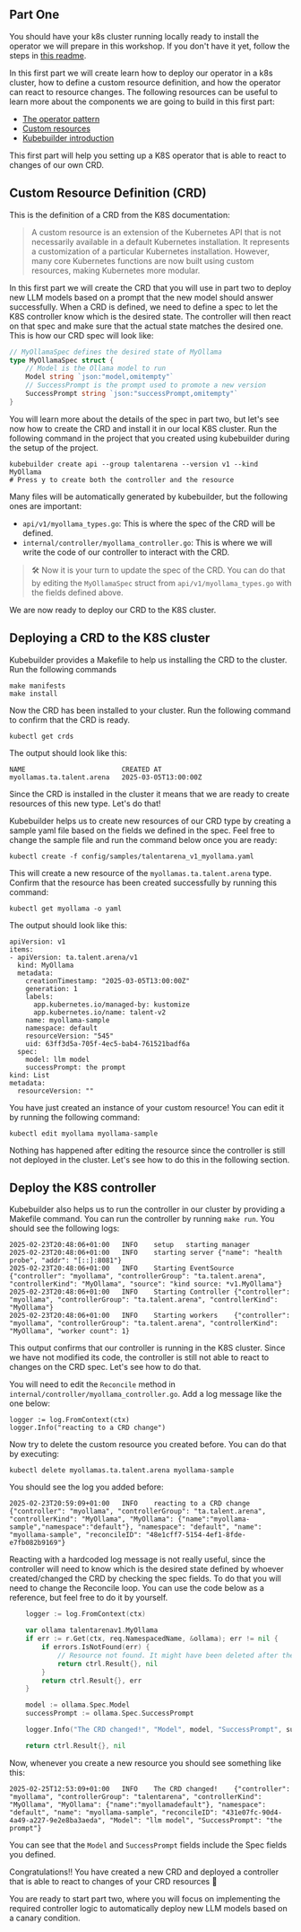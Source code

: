## Part One

You should have your k8s cluster running locally ready to install the operator we will prepare in 
this workshop. If you don't have it yet, follow the steps in [this readme](../README.md).

In this first part we will create learn how to deploy our operator in a k8s cluster, how to define 
a custom resource definition, and how the operator can react to resource changes. The following resources can be
useful to learn more about the components we are going to build in this first part: 

* [The operator pattern](https://kubernetes.io/docs/concepts/extend-kubernetes/operator/)
* [Custom resources](https://kubernetes.io/docs/concepts/extend-kubernetes/api-extension/custom-resources/)
* [Kubebuilder introduction](https://book.kubebuilder.io/introduction)

This first part will help you setting up a K8S operator that is able to react to changes of our own
CRD.

## Custom Resource Definition (CRD)

This is the definition of a CRD from the K8S documentation:

> A custom resource is an extension of the Kubernetes API that is not necessarily available in a default Kubernetes installation.
> It represents a customization of a particular Kubernetes installation.
> However, many core Kubernetes functions are now built using custom resources, making Kubernetes more modular.

In this first part we will create the CRD that you will use in part two to deploy new LLM models
based on a prompt that the new model should answer successfully. When a CRD is defined, we need to 
define a spec to let the K8S controller know which is the desired state. The controller will then 
react on that spec and make sure that the actual state matches the desired one. This is how our CRD spec will 
look like: 

```go
// MyOllamaSpec defines the desired state of MyOllama
type MyOllamaSpec struct {
	// Model is the Ollama model to run
	Model string `json:"model,omitempty"`
	// SuccessPrompt is the prompt used to promote a new version
	SuccessPrompt string `json:"successPrompt,omitempty"`
}
```

You will learn more about the details of the spec in part two, but let's see now how to create the
CRD and install it in our local K8S cluster. Run the following command in the project that you created
using kubebuilder during the setup of the project.

```
kubebuilder create api --group talentarena --version v1 --kind MyOllama
# Press y to create both the controller and the resource 
```

Many files will be automatically generated by kubebuilder, but the following ones are important:

* `api/v1/myollama_types.go`: This is where the spec of the CRD will be defined.
* `internal/controller/myollama_controller.go`: This is where we will write the code of our controller
to interact with the CRD.

> 🛠️ Now it is your turn to update the spec of the CRD. You can do that by editing the `MyOllamaSpec`
> struct from `api/v1/myollama_types.go` with the fields defined above. 

We are now ready to deploy our CRD to the K8S cluster. 

## Deploying a CRD to the K8S cluster

Kubebuilder provides a Makefile to help us installing the CRD to the cluster. Run the following commands

```
make manifests
make install
```

Now the CRD has been installed to your cluster. Run the following command to confirm that the CRD is ready.

```
kubectl get crds
```

The output should look like this:

```
NAME                        CREATED AT
myollamas.ta.talent.arena   2025-03-05T13:00:00Z
```

Since the CRD is installed in the cluster it means that we are ready to create resources of this new 
type. Let's do that!

Kubebuilder helps us to create new resources of our CRD type by creating a sample yaml file based 
on the fields we defined in the spec. Feel free to change the sample file and run the command
below once you are ready: 

```
kubectl create -f config/samples/talentarena_v1_myollama.yaml
```

This will create a new resource of the `myollamas.ta.talent.arena` type. Confirm that the resource
has been created successfully by running this command: 

```
kubectl get myollama -o yaml
```

The output should look like this: 

```
apiVersion: v1
items:
- apiVersion: ta.talent.arena/v1
  kind: MyOllama
  metadata:
    creationTimestamp: "2025-03-05T13:00:00Z"
    generation: 1
    labels:
      app.kubernetes.io/managed-by: kustomize
      app.kubernetes.io/name: talent-v2
    name: myollama-sample
    namespace: default
    resourceVersion: "545"
    uid: 63ff3d5a-705f-4ec5-bab4-761521badf6a
  spec:
    model: llm model
    successPrompt: the prompt
kind: List
metadata:
  resourceVersion: ""
```

You have just created an instance of your custom resource! You can edit it by running the following
command: 

```
kubectl edit myollama myollama-sample
```

Nothing has happened after editing the resource since the controller is still not deployed in the cluster.
Let's see how to do this in the following section.

## Deploy the K8S controller

Kubebuilder also helps us to run the controller in our cluster by providing a Makefile command. 
You can run the controller by running `make run`. You should see the following logs:

```
2025-02-23T20:48:06+01:00	INFO	setup	starting manager
2025-02-23T20:48:06+01:00	INFO	starting server	{"name": "health probe", "addr": "[::]:8081"}
2025-02-23T20:48:06+01:00	INFO	Starting EventSource	{"controller": "myollama", "controllerGroup": "ta.talent.arena", "controllerKind": "MyOllama", "source": "kind source: *v1.MyOllama"}
2025-02-23T20:48:06+01:00	INFO	Starting Controller	{"controller": "myollama", "controllerGroup": "ta.talent.arena", "controllerKind": "MyOllama"}
2025-02-23T20:48:06+01:00	INFO	Starting workers	{"controller": "myollama", "controllerGroup": "ta.talent.arena", "controllerKind": "MyOllama", "worker count": 1}
```

This output confirms that our controller is running in the K8S cluster. Since we have not modified 
its code, the controller is still not able to react to changes on the CRD spec. Let's see how 
to do that. 

You will need to edit the `Reconcile` method in `internal/controller/myollama_controller.go`.
Add a log message like the one below:

```
logger := log.FromContext(ctx)
logger.Info("reacting to a CRD change")
```

Now try to delete the custom resource you created before. You can do that by executing: 

```
kubectl delete myollamas.ta.talent.arena myollama-sample
```

You should see the log you added before: 

```
2025-02-23T20:59:09+01:00	INFO	reacting to a CRD change	{"controller": "myollama", "controllerGroup": "ta.talent.arena", "controllerKind": "MyOllama", "MyOllama": {"name":"myollama-sample","namespace":"default"}, "namespace": "default", "name": "myollama-sample", "reconcileID": "48e1cff7-5154-4ef1-8fde-e7fb082b9169"}
```

Reacting with a hardcoded log message is not really useful, since the controller will need to know
which is the desired state defined by whoever created/changed the CRD by checking the spec fields.
To do that you will need to change the Reconcile loop. You can use the code below as a reference, 
but feel free to do it by yourself.

```go
	logger := log.FromContext(ctx)

	var ollama talentarenav1.MyOllama
	if err := r.Get(ctx, req.NamespacedName, &ollama); err != nil {
		if errors.IsNotFound(err) {
			// Resource not found. It might have been deleted after the reconcile request.
			return ctrl.Result{}, nil
		}
		return ctrl.Result{}, err
	}

	model := ollama.Spec.Model
	successPrompt := ollama.Spec.SuccessPrompt

	logger.Info("The CRD changed!", "Model", model, "SuccessPrompt", successPrompt)

	return ctrl.Result{}, nil

```

Now, whenever you create a new resource you should see something like this: 

```
2025-02-25T12:53:09+01:00	INFO	The CRD changed!	{"controller": "myollama", "controllerGroup": "talentarena", "controllerKind": "MyOllama", "MyOllama": {"name":"myollamadefault"}, "namespace": "default", "name": "myollama-sample", "reconcileID": "431e07fc-90d4-4a49-a227-9e2e8ba3aeda", "Model": "llm model", "SuccessPrompt": "the prompt"}
```

You can see that the `Model` and `SuccessPrompt` fields include the Spec fields you defined.

Congratulations!! You have created a new CRD and deployed a controller that is able to react
to changes of your CRD resources 🎉

You are ready to start part two, where you will focus on implementing the required controller logic
to automatically deploy new LLM models based on a canary condition. 
